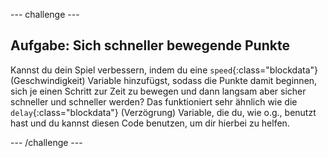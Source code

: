 --- challenge ---
## Aufgabe: Sich schneller bewegende Punkte 
Kannst du dein Spiel verbessern, indem du eine `speed`{:class="blockdata"} (Geschwindigkeit) Variable hinzufügst, sodass die Punkte damit beginnen, sich je einen Schritt zur Zeit zu bewegen und dann langsam aber sicher schneller und schneller werden? Das funktioniert sehr ähnlich wie die `delay`{:class="blockdata"} (Verzögrung) Variable, die du, wie o.g., benutzt hast und du kannst diesen Code benutzen, um dir hierbei zu helfen.




--- /challenge ---